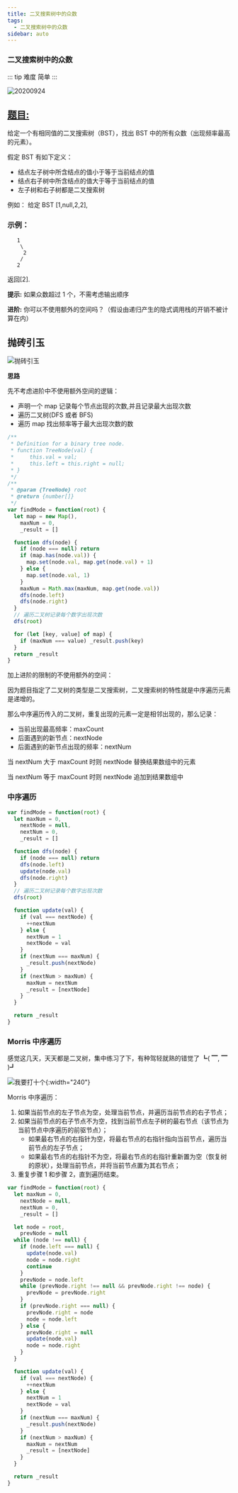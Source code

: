 ```yaml
---
title: 二叉搜索树中的众数
tags:
  - 二叉搜索树中的众数
sidebar: auto
---
```


### 二叉搜索树中的众数

::: tip 难度
简单
:::

![20200924](http://qiniu.gaowenju.com/leecode/banner/20200924.jpg)

## [题目:](https://leetcode-cn.com/problems/find-mode-in-binary-search-tree/)

给定一个有相同值的二叉搜索树（BST），找出 BST 中的所有众数（出现频率最高的元素）。

假定 BST 有如下定义：

- 结点左子树中所含结点的值小于等于当前结点的值
- 结点右子树中所含结点的值大于等于当前结点的值
- 左子树和右子树都是二叉搜索树

例如：
给定 BST [1,null,2,2],

### 示例：

```
   1
    \
     2
    /
   2
```

返回[2].

**提示:** 如果众数超过 1 个，不需考虑输出顺序

**进阶:** 你可以不使用额外的空间吗？（假设由递归产生的隐式调用栈的开销不被计算在内）

## 抛砖引玉

![抛砖引玉](http://qiniu.gaowenju.com/leecode/20200924.png)

**思路**

先不考虑进阶中不使用额外空间的逻辑：

- 声明一个 map 记录每个节点出现的次数,并且记录最大出现次数
- 遍历二叉树(DFS 或者 BFS)
- 遍历 map 找出频率等于最大出现次数的数

```javascript
/**
 * Definition for a binary tree node.
 * function TreeNode(val) {
 *     this.val = val;
 *     this.left = this.right = null;
 * }
 */
/**
 * @param {TreeNode} root
 * @return {number[]}
 */
var findMode = function(root) {
  let map = new Map(),
    maxNum = 0,
    _result = []

  function dfs(node) {
    if (node === null) return
    if (map.has(node.val)) {
      map.set(node.val, map.get(node.val) + 1)
    } else {
      map.set(node.val, 1)
    }
    maxNum = Math.max(maxNum, map.get(node.val))
    dfs(node.left)
    dfs(node.right)
  }
  // 遍历二叉树记录每个数字出现次数
  dfs(root)

  for (let [key, value] of map) {
    if (maxNum === value) _result.push(key)
  }
  return _result
}
```

加上进阶的限制的不使用额外的空间：

因为题目指定了二叉树的类型是二叉搜索树，二叉搜索树的特性就是中序遍历元素是递增的。

那么中序遍历传入的二叉树，重复出现的元素一定是相邻出现的，那么记录：

- 当前出现最高频率：maxCount
- 后面遇到的新节点：nextNode
- 后面遇到的新节点出现的频率：nextNum

当 nextNum 大于 maxCount 时则 nextNode 替换结果数组中的元素

当 nextNum 等于 maxCount 时则 nextNode 追加到结果数组中

### 中序遍历

```javascript
var findMode = function(root) {
  let maxNum = 0,
    nextNode = null,
    nextNum = 0,
    _result = []

  function dfs(node) {
    if (node === null) return
    dfs(node.left)
    update(node.val)
    dfs(node.right)
  }
  // 遍历二叉树记录每个数字出现次数
  dfs(root)

  function update(val) {
    if (val === nextNode) {
      ++nextNum
    } else {
      nextNum = 1
      nextNode = val
    }
    if (nextNum === maxNum) {
      _result.push(nextNode)
    }
    if (nextNum > maxNum) {
      maxNum = nextNum
      _result = [nextNode]
    }
  }

  return _result
}
```

### Morris 中序遍历

感觉这几天，天天都是二叉树，集中练习了下，有种驾轻就熟的错觉了 ┗( ▔, ▔ )┛

![我要打十个](http://qiniu.gaowenju.com/leecode/banner/20200924-1.jpg){:width="240"}

Morris 中序遍历：

1. 如果当前节点的左子节点为空，处理当前节点，并遍历当前节点的右子节点；
2. 如果当前节点的右子节点不为空，找到当前节点左子树的最右节点（该节点为当前节点中序遍历的前驱节点）；
   - 如果最右节点的右指针为空，将最右节点的右指针指向当前节点，遍历当前节点的左子节点；
   - 如果最右节点的右指针不为空，将最右节点的右指针重新置为空（恢复树的原状），处理当前节点，并将当前节点置为其右节点；
3. 重复步骤 1 和步骤 2，直到遍历结束。

```javascript
var findMode = function(root) {
  let maxNum = 0,
    nextNode = null,
    nextNum = 0,
    _result = []

  let node = root,
    prevNode = null
  while (node !== null) {
    if (node.left === null) {
      update(node.val)
      node = node.right
      continue
    }
    prevNode = node.left
    while (prevNode.right !== null && prevNode.right !== node) {
      prevNode = prevNode.right
    }
    if (prevNode.right === null) {
      prevNode.right = node
      node = node.left
    } else {
      prevNode.right = null
      update(node.val)
      node = node.right
    }
  }

  function update(val) {
    if (val === nextNode) {
      ++nextNum
    } else {
      nextNum = 1
      nextNode = val
    }
    if (nextNum === maxNum) {
      _result.push(nextNode)
    }
    if (nextNum > maxNum) {
      maxNum = nextNum
      _result = [nextNode]
    }
  }

  return _result
}
```
